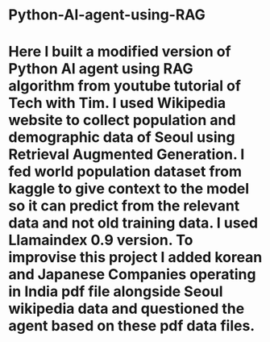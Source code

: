 # Python-AI-agent-using-RAG
# Here I built a modified version of Python AI agent using RAG algorithm from youtube tutorial of Tech with Tim. I used Wikipedia website to collect population and demographic data of Seoul using Retrieval Augmented Generation. I fed world population dataset from kaggle to give context to the model so it can predict from the relevant data and not old training data. I used Llamaindex 0.9 version. To improvise this project I added korean and Japanese Companies operating in India pdf file alongside Seoul wikipedia data and questioned the agent based on these pdf data files. 
